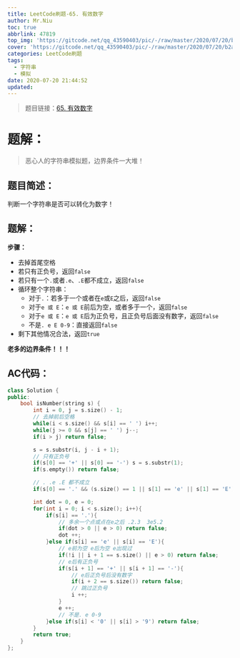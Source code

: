 ```yaml
---
title: LeetCode刷题-65. 有效数字
author: Mr.Niu
toc: true
abbrlink: 47819
top_img: 'https://gitcode.net/qq_43590403/pic/-/raw/master/2020/07/20/b2a472fd03d7676fc29016169f5e4eee.png'
cover: 'https://gitcode.net/qq_43590403/pic/-/raw/master/2020/07/20/b2a472fd03d7676fc29016169f5e4eee.png'
categories: LeetCode刷题
tags:
  - 字符串
  - 模拟
date: 2020-07-20 21:44:52
updated:
---
```




















> 题目链接：[65. 有效数字]( https://leetcode-cn.com/problems/valid-number/)



# 题解：



> 恶心人的字符串模拟题，边界条件一大堆！



## 题目简述：

判断一个字符串是否可以转化为数字！



## 题解：



**步骤：**

- 去掉首尾空格
- 若只有正负号，返回`false`
- 若只有一个`.`或者`.e`、`.E`都不成立，返回`false`
- 循环整个字符串：
  - 对于`.`：若多于一个或者在`e`或`E`之后，返回`false`
  - 对于`e 或 E`：`e 或 E`前后为空，或者多于一个，返回`false`
  - 对于`e 或 E`：`e 或 E`后为正负号，且正负号后面没有数字，返回`false`
  - 不是`. e E 0-9`：直接返回`false`
- 剩下其他情况合法，返回`true`



**老多的边界条件！！！**

## AC代码：



```c++
class Solution {
public:
    bool isNumber(string s) {
        int i = 0, j = s.size() - 1;
        // 去掉前后空格
        while(i < s.size() && s[i] == ' ') i++;
        while(j >= 0 && s[j] == ' ') j--;
        if(i > j) return false;

        s = s.substr(i, j - i + 1);
        // 只有正负号
        if(s[0] == '+' || s[0] == '-') s = s.substr(1);
        if(s.empty()) return false;

        // . .e .E 都不成立
        if(s[0] == '.' && (s.size() == 1 || s[1] == 'e' || s[1] == 'E')) return false;

        int dot = 0, e = 0;
        for(int i = 0; i < s.size(); i++){
            if(s[i] == '.'){
                // 多余一个点或点在e之后 .2.3  3e5.2
                if(dot > 0 || e > 0) return false;
                dot ++;
            }else if(s[i] == 'e' || s[i] == 'E'){
                // e前为空 e后为空 e出现过
                if(!i || i + 1 == s.size() || e > 0) return false;
                // e后有正负号
                if(s[i + 1] == '+' || s[i + 1] == '-'){
                    // e后正负号后没有数字
                    if(i + 2 == s.size()) return false;
                    // 跳过正负号
                    i ++;
                }
                e ++;
                // 不是. e 0-9
            }else if(s[i] < '0' || s[i] > '9') return false; 
        }
        return true;
    }
};
```



